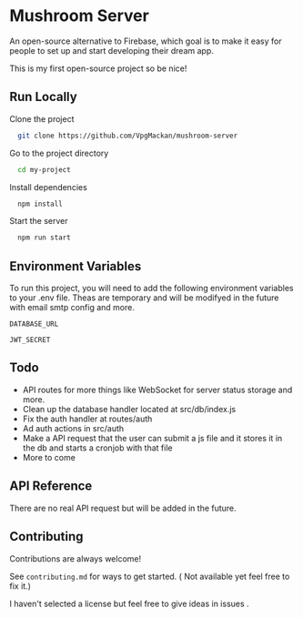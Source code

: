 # Mushroom Server

An open-source alternative to Firebase, which goal is to make it easy for people to set up and start developing their dream app.

This is my first open-source project so be nice!

## Run Locally

Clone the project

```bash
  git clone https://github.com/VpgMackan/mushroom-server
```

Go to the project directory

```bash
  cd my-project
```

Install dependencies

```bash
  npm install
```

Start the server

```bash
  npm run start
```

## Environment Variables

To run this project, you will need to add the following environment variables to your .env file. Theas are temporary and will be modifyed in the future with email smtp config and more.

`DATABASE_URL`

`JWT_SECRET`

## Todo

- API routes for more things like WebSocket for server status storage and more.
- Clean up the database handler located at src/db/index.js
- Fix the auth handler at routes/auth
- Ad auth actions in src/auth
- Make a API request that the user can submit a js file and it stores it in the db and starts a cronjob with that file
- More to come

## API Reference

There are no real API request but will be added in the future.

## Contributing

Contributions are always welcome!

See `contributing.md` for ways to get started. ( Not available yet feel free to fix it.)

I haven't selected a license but feel free to give ideas in issues .
